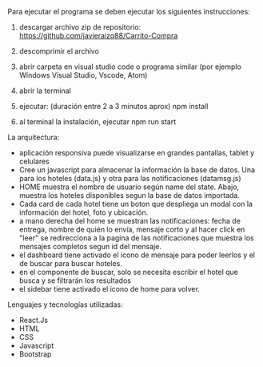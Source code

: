 Para ejecutar el programa se deben ejecutar los siguientes instrucciones:

1) descargar archivo zip de repositorio:
    https://github.com/javieraizq88/Carrito-Compra

2) descomprimir el archivo

3) abrir carpeta en visual studio code o programa similar (por ejemplo Windows Visual Studio, Vscode, Atom)

4) abrir la terminal

5) ejecutar: (duración entre 2 a 3 minutos aprox)
    npm install 

6) al terminal la instalación, ejecutar 
    npm run start



La arquitectura:
- aplicación responsiva puede visualizarse en grandes pantallas, tablet y celulares
- Cree un javascript para almacenar la información la base de datos. Una para los hoteles (data.js) y otra para las notificaciones (datamsg.js)
- HOME muestra el nombre de usuario según name del state. Abajo, muestra los hoteles disponibles segun la base de datos importada. 
- Cada card de cada hotel tiene un boton que despliega un modal con la información del hotel, foto y ubicación.
- a mano derecha del home se muestran las notificaciones: fecha de entrega, nombre de quién lo envía, mensaje corto y al hacer click en "leer" se redirecciona a la pagina de las notificaciones que muestra los mensajes completos segun id del mensaje.
- el dashboard tiene activado el icono de mensaje para poder leerlos y el de buscar para buscar hoteles.
- en el componente de buscar, solo se necesita escribir el hotel que busca y se filtrarán los resultados
- el sidebar tiene activado el icono de home para volver.

Lenguajes y tecnologías utilizadas:
- React.Js
- HTML 
- CSS
- Javascript
- Bootstrap
